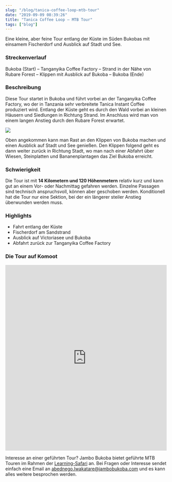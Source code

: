 ```yaml
---
slug: "/blog/tanica-coffee-loop-mtb-tour"
date: "2019-09-09 08:39:26"
title: "Tanica Coffee Loop – MTB Tour"
tags: ["blog"]
---
```


Eine kleine, aber feine Tour entlang der Küste im Süden Bukobas mit einsamem Fischerdorf und Ausblick auf Stadt und See.

### **Streckenverlauf**

Bukoba (Start) – Tanganyika Coffee Factory – Strand in der Nähe von Rubare Forest – Klippen mit Ausblick auf Bukoba – Bukoba (Ende)

### **Beschreibung**

Diese Tour startet in Bukoba und führt vorbei an der Tanganyika Coffee Factory, wo der in Tanzania sehr verbreitete Tanica Instant Coffee produziert wird. Entlang der Küste geht es durch den Wald vorbei an kleinen Häusern und Siedlungen in Richtung Strand. Im Anschluss wird man von einem langen Anstieg durch den Rubare Forest erwartet.

![](/content/images/2019/09/IMG_5818.JPG)

Oben angekommen kann man Rast an den Klippen von Bukoba machen und einen Ausblick auf Stadt und See genießen. Den Klippen folgend geht es dann weiter zurück in Richtung Stadt, wo man nach einer Abfahrt über Wiesen, Steinplatten und Bananenplantagen das Ziel Bukoba erreicht.

### **Schwierigkeit**

Die Tour ist mit **14 Kilometern und 120 Höhenmetern** relativ kurz und kann gut an einem Vor- oder Nachmittag gefahren werden. Einzelne Passagen sind technisch anspruchsvoll, können aber geschoben werden. Konditionell hat die Tour nur eine Sektion, bei der ein längerer steiler Anstieg überwunden werden muss.

### **Highlights**

- Fahrt entlang der Küste
- Fischerdorf am Sandstrand
- Ausblick auf Victoriasee und Bukoba
- Abfahrt zurück zur Tanganyika Coffee Factory

### **Die Tour auf Komoot**

<iframe src="https://www.komoot.de/tour/92491757/embed?profile=1" width="100%" height="580" frameborder="0" scrolling="no"></iframe>

Interesse an einer geführten Tour? Jambo Bukoba bietet geführte MTB Touren im Rahmen der [Learning-Safari](https://www.jambobukoba.com/reisen-und-lernen/) an. Bei Fragen oder Interesse sendet einfach eine Email an [abednego.lwakatare@jambobukoba.com](mailto:abednego.lwakatare@jambobukoba.com) und es kann alles weitere besprochen werden.
